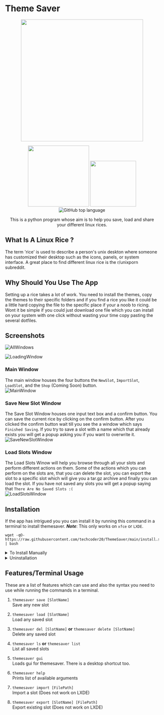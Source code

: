 # Theme Saver
<p align="center">
  <img width="400" src="https://raw.githubusercontent.com/techcoder20/ThemeSaver/main/GUI/Icons/ThemeSaverLogo.png">  
</p>


<p align="center">
  <img width="200" src="https://img.shields.io/badge/Platform-GNU/Linux-orange?style=for-the-badge&logo=Linux&	for-the-badge">

  <img width="150" src="https://img.shields.io/badge/DE-XFCE/LXDE-blue?style=for-the-badge&logo=XFCE&	for-the-badge">

  <img alt="GitHub top language" src="https://img.shields.io/github/languages/top/techcoder20/themesaver?logo=Python&style=for-the-badge">

</p>

<p align="center">
This is a python program whose aim is to help you save, load and share your different linux rices.  
</p>

## What Is A Linux Rice ?
The term 'rice' is used to describe a person's unix deskton where someone has customized their desktop such as the icons, panels, or system interface. A great place to find different linux rice is the r/unixporn subreddit.   

## Why Should You Use The App
Setting up a rice takes a lot of work. You need to install the themes, copy the themes to their specific folders and if you find a rice you like it could be a little hard copying the file to the specific place if your a noob to ricing. Wont it be simple if you could just download one file which you can install on your system with one click without wasting your time copy pasting the several dotfiles. 

## Screenshots
![AllWindows](https://raw.githubusercontent.com/techcoder20/ThemeSaver/main/Screenshots/AllWindows.png)

![LoadingWindow](https://raw.githubusercontent.com/techcoder20/ThemeSaver/main/Screenshots/LoadingWindow.png)

### Main Window
The main window houses the four buttons the `NewSlot`, `ImportSlot`, `LoadSlot`, and the `Shop` (Coming Soon) button.    
![MainWindow](https://raw.githubusercontent.com/techcoder20/ThemeSaver/main/Screenshots/MainWindow.png)

### Save New Slot Window
The Save Slot Window houses one input text box and a confirm button. You can save the current rice by clicking on the confirm button. After you clicked the confirm button wait till you see the a window which says `Finished Saving`. If you try to save a slot with a name which that already exists you will get a popup asking you if you want to overwrite it.  
![SaveNewSlotWindow](https://raw.githubusercontent.com/techcoder20/ThemeSaver/main/Screenshots/SaveNewSlotWindow.png)

### Load Slots Window
The Load Slots Winow will help you browse through all your slots and perform different actions on them. Some of the actions which you can perform on the slots are, that you can delete the slot, you can export the slot to a specific slot which will give you a tar.gz archive and finally you can load the slot. If you have not saved any slots you will get a popup saying that `There Are No Saved Slots :(`  
![LoadSlotsWindow](https://raw.githubusercontent.com/techcoder20/ThemeSaver/main/Screenshots/LoadSlotsWindow.png)


## Installation
If the app has intrigued you you can install it by running this command in a terminal to install themesaver. ***Note***: This only works on `xfce` or `LXDE`.
```
wget -qO- https://raw.githubusercontent.com/techcoder20/ThemeSaver/main/install.sh | bash
```

<details>
<summary>To Install Manually</summary>
To manually install ThemeSaver:
 
```
git clone https://github.com/techcoer20/themesaver ~/ThemeSaver
~/ThemeSaver/install.sh
```
</details>

<details>
<summary>Uninstallation</summary>
If you dont like themesaver for some reason you can uninstall by running this command in a terminal.  

```
themesaver uninstall
```
</details>   

## Features/Terminal Usage
These are a list of features which can use and also the syntax you need to use while running the commands in a terminal.
1. `themesaver save [SlotName]`   
Save any new slot

2. `themesaver load [SlotName]`   
Load any saved slot

3. `themesaver del [SlotName]`  **or** `themesaver delete [SlotName]`  
Delete any saved slot

4. `themesaver ls`  **or** `themesaver list`  
List all saved slots

5. `themesaver gui`   
Loads gui for themesaver. There is a desktop shortcut too.

5. `themesaver help`  
Prints list of available arguments

6. `themesaver import [FilePath]`  
Import a slot (Does not work on LXDE)

7. `themesaver export [SlotName] [FilePath]`  
Export existing slot (Does not work on LXDE)


